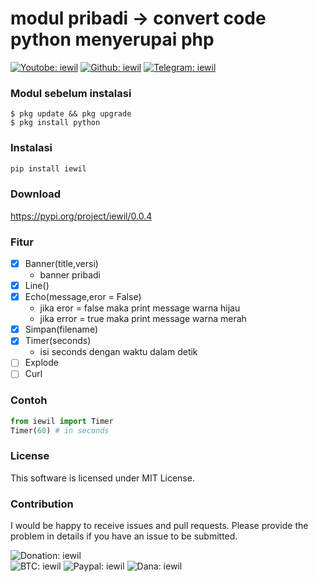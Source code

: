 # modul pribadi -> convert code python menyerupai php

[![Youtobe: iewil](https://img.shields.io/youtube/channel/subscribers/UCvBSqRaT6nsPvtl8m6GaQpg?style=social)](https://youtube.com/c/iewil)
[![Github: iewil](https://img.shields.io/github/followers/iewilmaestro?style=social)](https://github.com/iewilmaestro)
[![Telegram: iewil](https://img.shields.io/badge/Telegram-Iewil-green?style=social&logo=Telegram)](https://t.me/iewil57)
<br>

### Modul sebelum instalasi
```
$ pkg update && pkg upgrade
$ pkg install python
```

### Instalasi
```py
pip install iewil
```
### Download
https://pypi.org/project/iewil/0.0.4

### Fitur
- [x] Banner(title,versi)
    - banner pribadi
- [x] Line()
- [x] Echo(message,eror = False)
    - jika eror = false maka print message warna hijau
    - jika error = true maka print message warna merah 
- [x] Simpan(filename)
- [x] Timer(seconds)
    - isi seconds dengan waktu dalam detik
- [ ] Explode
- [ ] Curl

### Contoh
```py
from iewil import Timer
Timer(60) # in seconds
```

### License
This software is licensed under MIT License.

### Contribution
I would be happy to receive issues and pull requests. Please provide the problem in details if you have an issue to be submitted.

![Donation: iewil](https://img.shields.io/badge/💰-Donation-blue?style=flat-square)<br>
![BTC: iewil](https://img.shields.io/badge/BTC-18jswG2t9EZrnHju5dyiYw1yGbkcrTSgJg-blue?style=flat-square&logo=bitcoin)
![Paypal: iewil](https://img.shields.io/badge/Paypal-Purna.iera@gmail.com-blue?style=flat-square&logo=paypal)
![Dana: iewil](https://img.shields.io/badge/Dana-085819008551-blue?style=flat-square&logo=idr)